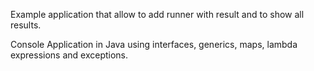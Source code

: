 Example application that allow to add runner with result and to show all results.

Console Application in Java using interfaces, generics, maps, lambda expressions and exceptions.
